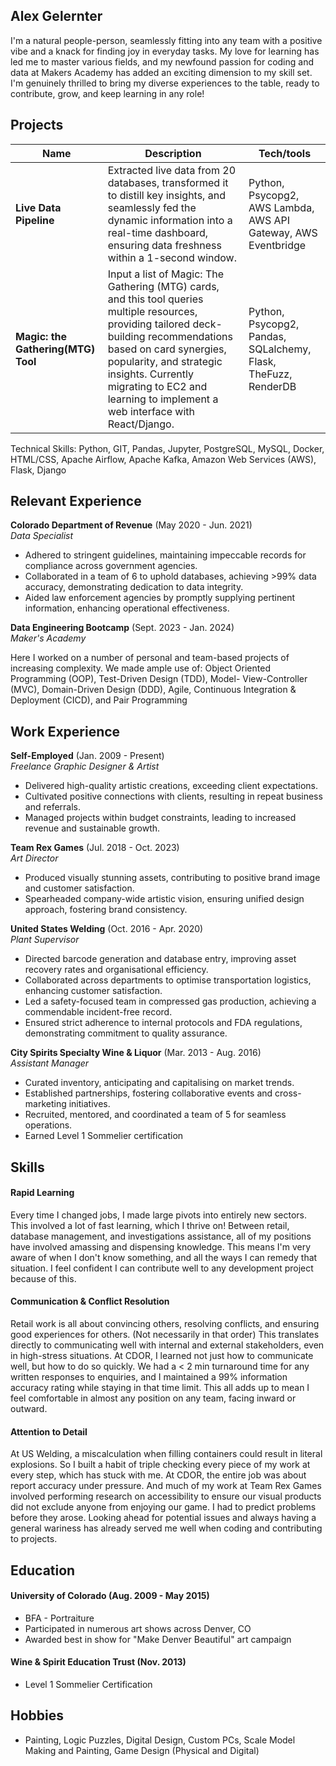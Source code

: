 ## Alex Gelernter

I'm a natural people-person, seamlessly fitting into any team with a positive vibe and a knack for finding joy in everyday tasks. My love for learning has led me to master various fields, and my newfound passion for coding and data at Makers Academy has added an exciting dimension to my skill set. I'm genuinely thrilled to bring my diverse experiences to the table, ready to contribute, grow, and keep learning in any role!

## Projects

| Name                               | Description                                                                    | Tech/tools                                                     |
| ---------------------------------- | ------------------------------------------------------------------------------ | -------------------------------------------------------------- |
| **Live Data Pipeline**             | Extracted live data from 20 databases, transformed it to distill key insights, and seamlessly fed the dynamic information into a real-time dashboard, ensuring data freshness within a 1-second window. | Python, Psycopg2, AWS Lambda, AWS API Gateway, AWS Eventbridge |
| **Magic: the Gathering(MTG) Tool** | Input a list of Magic: The Gathering (MTG) cards, and this tool queries multiple resources, providing tailored deck-building recommendations based on card synergies, popularity, and strategic insights. Currently migrating to EC2 and learning to implement a web interface with React/Django. | Python, Psycopg2, Pandas, SQLalchemy, Flask, TheFuzz, RenderDB |

Technical Skills: Python, GIT, Pandas, Jupyter, PostgreSQL, MySQL, Docker, HTML/CSS, Apache Airflow, Apache Kafka, Amazon Web Services (AWS), Flask, Django

## Relevant Experience

**Colorado Department of Revenue** (May 2020 - Jun. 2021)  
_Data Specialist_

- Adhered to stringent guidelines, maintaining impeccable records for compliance across government agencies.
- Collaborated in a team of 6 to uphold databases, achieving >99% data accuracy, demonstrating dedication to data integrity.
- Aided law enforcement agencies by promptly supplying pertinent information, enhancing operational effectiveness.

**Data Engineering Bootcamp** (Sept. 2023 - Jan. 2024)  
_Maker's Academy_

Here I worked on a number of personal and team-based projects of increasing complexity. We made ample use of: Object Oriented Programming (OOP), Test-Driven Design (TDD), Model- View-Controller (MVC), Domain-Driven Design (DDD), Agile, Continuous Integration & Deployment (CICD), and Pair Programming

## Work Experience

**Self-Employed** (Jan. 2009 - Present)  
_Freelance Graphic Designer & Artist_

- Delivered high-quality artistic creations, exceeding client expectations.
- Cultivated positive connections with clients, resulting in repeat business and referrals.
- Managed projects within budget constraints, leading to increased revenue and sustainable growth.
  
**Team Rex Games** (Jul. 2018 - Oct. 2023)  
_Art Director_

- Produced visually stunning assets, contributing to positive brand image and customer satisfaction.
- Spearheaded company-wide artistic vision, ensuring unified design approach, fostering brand consistency.

**United States Welding** (Oct. 2016 - Apr. 2020)  
_Plant Supervisor_

- Directed barcode generation and database entry, improving asset recovery rates and organisational efficiency.
- Collaborated across departments to optimise transportation logistics, enhancing customer satisfaction.
- Led a safety-focused team in compressed gas production, achieving a commendable incident-free record.
- Ensured strict adherence to internal protocols and FDA regulations, demonstrating commitment to quality assurance.

**City Spirits Specialty Wine & Liquor** (Mar. 2013 - Aug. 2016)  
_Assistant Manager_

- Curated inventory, anticipating and capitalising on market trends.
- Established partnerships, fostering collaborative events and cross-marketing initiatives.
- Recruited, mentored, and coordinated a team of 5 for seamless operations.
- Earned Level 1 Sommelier certification

## Skills

#### Rapid Learning

Every time I changed jobs, I made large pivots into entirely new sectors. This involved a lot of fast learning, which I thrive on! Between retail, database management, and investigations assistance, all of my positions have involved amassing and dispensing knowledge. This means I'm very aware of when I don't know something, and all the ways I can remedy that situation. I feel confident I can contribute well to any development project because of this.

#### Communication & Conflict Resolution

Retail work is all about convincing others, resolving conflicts, and ensuring good experiences for others. (Not necessarily in that order) This translates directly to communicating well with internal and external stakeholders, even in high-stress situations. At CDOR, I learned not just how to communicate well, but how to do so quickly. We had a < 2 min turnaround time for any written responses to enquiries, and I maintained a 99% information accuracy rating while staying in that time limit. This all adds up to mean I feel comfortable in almost any position on any team, facing inward or outward.

#### Attention to Detail

At US Welding, a miscalculation when filling containers could result in literal explosions. So I built a habit of triple checking every piece of my work at every step, which has stuck with me. At CDOR, the entire job was about report accuracy under pressure. And much of my work at Team Rex Games involved performing research on accessibility to ensure our visual products did not exclude anyone from enjoying our game. I had to predict problems before they arose. Looking ahead for potential issues and always having a general wariness has already served me well when coding and contributing to projects.

## Education

#### University of Colorado (Aug. 2009 - May 2015)

- BFA - Portraiture
- Participated in numerous art shows across Denver, CO
- Awarded best in show for "Make Denver Beautiful" art campaign

#### Wine & Spirit Education Trust (Nov. 2013)

- Level 1 Sommelier Certification

## Hobbies

- Painting, Logic Puzzles, Digital Design, Custom PCs, Scale Model Making and Painting, Game Design (Physical and Digital)
